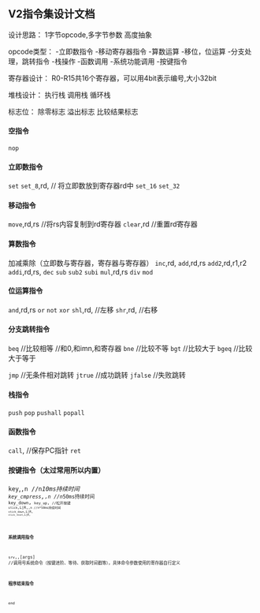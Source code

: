 ## V2指令集设计文档

设计思路：
1字节opcode,多字节参数
高度抽象

opcode类型：
-立即数指令
-移动寄存器指令
-算数运算
-移位，位运算
-分支处理，跳转指令
-栈操作
-函数调用
-系统功能调用
-按键指令

寄存器设计：
R0-R15共16个寄存器，可以用4bit表示编号,大小32bit

堆栈设计：
执行栈
调用栈
循环栈

标志位：
除零标志
溢出标志
比较结果标志

#### 空指令
`nop`

#### 立即数指令
`set`
`set_8`,rd,<imn> // 将立即数<imn>放到寄存器rd中
`set_16`
`set_32`

#### 移动指令
`move`,rd,rs //将rs内容复制到rd寄存器
`clear`,rd //重置rd寄存器

#### 算数指令
加减乘除（立即数与寄存器，寄存器与寄存器）
`inc`,rd,<imn>
`add`,rd,rs
`add2`,rd,r1,r2
`addi`,rd,rs,<imn>
`dec`
`sub`
`sub2`
`subi`
`mul`,rd,rs
`div`
`mod`

#### 位运算指令
`and`,rd,rs
`or`
`not`
`xor`
`shl`,rd,<imn> //左移
`shr`,rd,<imn> //右移

#### 分支跳转指令
`beq` //比较相等 //和0,和imn,和寄存器
`bne` //比较不等
`bgt` //比较大于
`bgeq` //比较大于等于

`jmp` //无条件相对跳转
`jtrue` //成功跳转
`jfalse` //失败跳转

#### 栈指令
`push`
`pop`
`pushall`
`popall`

#### 函数指令
`call`,<addr> //保存PC指针
`ret`

#### 按键指令（太过常用所以内置）
`key`,<code>,n //n*10ms持续时间
`key_cmpress`,<code>,n //n*50ms持续时间
`key_down`,<code>
`key_up`,<code> //松开按键
`stick`,L|R,<code>,n //n*50ms持续时间
`stick_down`,L|R,<code>
`stick_reset`,L|R,<code>

#### 系统调用指令
`srv`,<num>,[args] //调用<num>号系统命令（按键进阶、等待、获取时间戳等），具体命令参数使用的寄存器自行定义

#### 程序结束指令
`end`